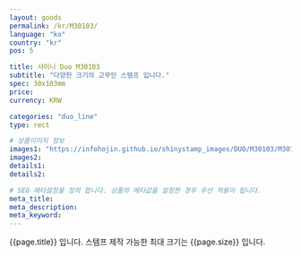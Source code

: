 ```yaml
---
layout: goods
permalink: /kr/M30103/
language: "ko"
country: "kr"
pos: 5

title: 샤이니 Duo M30103
subtitle: "다양한 크기의 고무인 스템프 입니다."
spec: 30x103mm
price:
currency: KRW

categories: "duo_line"
type: rect

# 상품이미지 정보
images1: "https://infohojin.github.io/shinystamp_images/DUO/M30103/M30103_1.jpg"
images2:
details1:
details2:    

# SEO 메타설정을 정의 합니다. 상품의 메타값을 설정한 경우 우선 적용이 됩니다.
meta_title: 
meta_description:
meta_keyword:
---
```


{{page.title}} 입니다. 스템프 제작 가능한 최대 크기는 {{page.size}} 입니다.